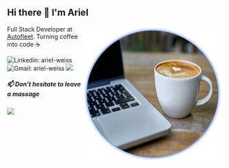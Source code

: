 <p align="center">
  
## Hi there 👋 I'm Ariel

<img align='right' src="https://github.com/ariel-weiss/ariel-weiss/blob/master/Picture2.png" width=330>
</p>




Full Stack Developer at [Autofleet](https://autofleet.io/). Turning coffee into code :coffee:

![Linkedin: ariel-weiss](https://img.shields.io/badge/-linkedin-blue?style=flat-square&logo=Linkedin&logoColor=white&link=https://www.linkedin.com/in/ariel-weiss/)
![Gmail: ariel-weiss](https://img.shields.io/badge/-gmail-red?style=flat-square&logo=Gmail&logoColor=white&link=mailto:ariel.we42@gmail.com)
![](https://visitor-badge.glitch.me/badge?page_id=ariel-weiss)

##### 📫 Don't hesitate to leave a massage

<p>
  <img src ="https://github-readme-stats.vercel.app/api/top-langs/?username=ariel-weiss&layout=compact&hide_border=true&langs_count=10&hide=HTML,css">
</p>



<!--
**ariel-weiss/ariel-weiss** is a ✨ _special_ ✨ repository because its `README.md` (this file) appears on your GitHub profile.

Here are some ideas to get you started:

- 🔭 I’m currently working on ...
- 🌱 I’m currently learning ...
- 👯 I’m looking to collaborate on ...
- 🤔 I’m looking for help with ...
- 💬 Ask me about ...
- 📫 How to reach me: ...
- 😄 Pronouns: ...
- ⚡ Fun fact: ...
-->
